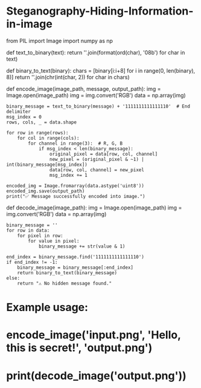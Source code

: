# Steganography-Hiding-Information-in-image

from PIL import Image
import numpy as np

def text_to_binary(text):
    return ''.join(format(ord(char), '08b') for char in text)

def binary_to_text(binary):
    chars = [binary[i:i+8] for i in range(0, len(binary), 8)]
    return ''.join(chr(int(char, 2)) for char in chars)

def encode_image(image_path, message, output_path):
    img = Image.open(image_path)
    img = img.convert('RGB')
    data = np.array(img)

    binary_message = text_to_binary(message) + '1111111111111110'  # End delimiter
    msg_index = 0
    rows, cols, _ = data.shape

    for row in range(rows):
        for col in range(cols):
            for channel in range(3):  # R, G, B
                if msg_index < len(binary_message):
                    original_pixel = data[row, col, channel]
                    new_pixel = (original_pixel & ~1) | int(binary_message[msg_index])
                    data[row, col, channel] = new_pixel
                    msg_index += 1

    encoded_img = Image.fromarray(data.astype('uint8'))
    encoded_img.save(output_path)
    print("✅ Message successfully encoded into image.")

def decode_image(image_path):
    img = Image.open(image_path)
    img = img.convert('RGB')
    data = np.array(img)

    binary_message = ''
    for row in data:
        for pixel in row:
            for value in pixel:
                binary_message += str(value & 1)

    end_index = binary_message.find('1111111111111110')
    if end_index != -1:
        binary_message = binary_message[:end_index]
        return binary_to_text(binary_message)
    else:
        return "⚠️ No hidden message found."

# Example usage:
# encode_image('input.png', 'Hello, this is secret!', 'output.png')
# print(decode_image('output.png'))
